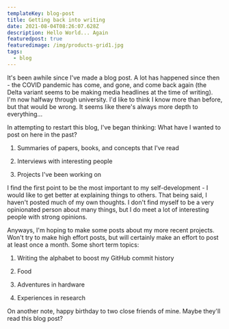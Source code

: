 ```yaml
---
templateKey: blog-post
title: Getting back into writing
date: 2021-08-04T08:26:07.628Z
description: Hello World... Again
featuredpost: true
featuredimage: /img/products-grid1.jpg
tags:
  - blog
---
```

It's been awhile since I've made a blog post. A lot has happened since then - the COVID pandemic has come, and gone, and come back again (the Delta variant seems to be making media headlines at the time of writing). I'm now halfway through university. I'd like to think I know more than before, but that would be wrong. It seems like there's always more depth to everything...



In attempting to restart this blog, I've began thinking: What have I wanted to post on here in the past?

1. Summaries of papers, books, and concepts that I've read

2. Interviews with interesting people

3. Projects I've been working on



I find the first point to be the most important to my self-development - I would like to get better at explaining things to others. That being said, I haven't posted much of my own thoughts. I don't find myself to be a very opinionated person about many things, but I do meet a lot of interesting people with strong opinions.



Anyways, I'm hoping to make some posts about my more recent projects. Won't try to make high effort posts, but will certainly make an effort to post at least once a month. Some short term topics:

1. Writing the alphabet to boost my GitHub commit history

2. Food

3. Adventures in hardware

4. Experiences in research



On another note, happy birthday to two close friends of mine. Maybe they'll read this blog post?